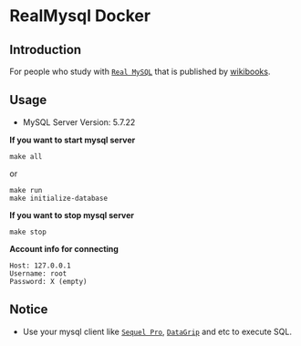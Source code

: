 
# RealMysql Docker

## Introduction
For people who study with [`Real MySQL`](http://wikibook.co.kr/real-mysql/) that is published by [wikibooks](http://wikibook.co.kr/).

## Usage
- MySQL Server Version: 5.7.22

**If you want to start mysql server**
```
make all
```

or

```
make run
make initialize-database
```

**If you want to stop mysql server**
```
make stop
```

**Account info for connecting**
```
Host: 127.0.0.1
Username: root
Password: X (empty)
```

## Notice
- Use your mysql client like [`Sequel Pro`](https://www.sequelpro.com/), [`DataGrip`](https://www.jetbrains.com/datagrip/) and etc to execute SQL.
